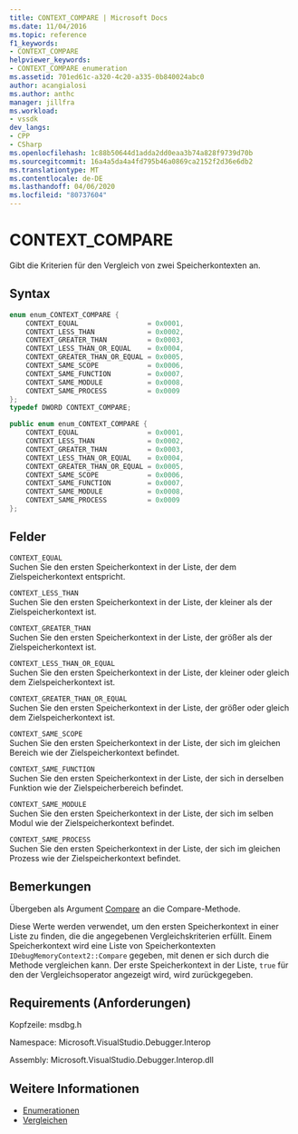 ```yaml
---
title: CONTEXT_COMPARE | Microsoft Docs
ms.date: 11/04/2016
ms.topic: reference
f1_keywords:
- CONTEXT_COMPARE
helpviewer_keywords:
- CONTEXT_COMPARE enumeration
ms.assetid: 701ed61c-a320-4c20-a335-0b840024abc0
author: acangialosi
ms.author: anthc
manager: jillfra
ms.workload:
- vssdk
dev_langs:
- CPP
- CSharp
ms.openlocfilehash: 1c88b50644d1adda2dd0eaa3b74a828f9739d70b
ms.sourcegitcommit: 16a4a5da4a4fd795b46a0869ca2152f2d36e6db2
ms.translationtype: MT
ms.contentlocale: de-DE
ms.lasthandoff: 04/06/2020
ms.locfileid: "80737604"
---
```

# <a name="context_compare"></a>CONTEXT_COMPARE
Gibt die Kriterien für den Vergleich von zwei Speicherkontexten an.

## <a name="syntax"></a>Syntax

```cpp
enum enum_CONTEXT_COMPARE {
    CONTEXT_EQUAL                 = 0x0001,
    CONTEXT_LESS_THAN             = 0x0002,
    CONTEXT_GREATER_THAN          = 0x0003,
    CONTEXT_LESS_THAN_OR_EQUAL    = 0x0004,
    CONTEXT_GREATER_THAN_OR_EQUAL = 0x0005,
    CONTEXT_SAME_SCOPE            = 0x0006,
    CONTEXT_SAME_FUNCTION         = 0x0007,
    CONTEXT_SAME_MODULE           = 0x0008,
    CONTEXT_SAME_PROCESS          = 0x0009
};
typedef DWORD CONTEXT_COMPARE;
```

```csharp
public enum enum_CONTEXT_COMPARE {
    CONTEXT_EQUAL                 = 0x0001,
    CONTEXT_LESS_THAN             = 0x0002,
    CONTEXT_GREATER_THAN          = 0x0003,
    CONTEXT_LESS_THAN_OR_EQUAL    = 0x0004,
    CONTEXT_GREATER_THAN_OR_EQUAL = 0x0005,
    CONTEXT_SAME_SCOPE            = 0x0006,
    CONTEXT_SAME_FUNCTION         = 0x0007,
    CONTEXT_SAME_MODULE           = 0x0008,
    CONTEXT_SAME_PROCESS          = 0x0009
};
```

## <a name="fields"></a>Felder
`CONTEXT_EQUAL`\
Suchen Sie den ersten Speicherkontext in der Liste, der dem Zielspeicherkontext entspricht.

`CONTEXT_LESS_THAN`\
Suchen Sie den ersten Speicherkontext in der Liste, der kleiner als der Zielspeicherkontext ist.

`CONTEXT_GREATER_THAN`\
Suchen Sie den ersten Speicherkontext in der Liste, der größer als der Zielspeicherkontext ist.

`CONTEXT_LESS_THAN_OR_EQUAL`\
Suchen Sie den ersten Speicherkontext in der Liste, der kleiner oder gleich dem Zielspeicherkontext ist.

`CONTEXT_GREATER_THAN_OR_EQUAL`\
Suchen Sie den ersten Speicherkontext in der Liste, der größer oder gleich dem Zielspeicherkontext ist.

`CONTEXT_SAME_SCOPE`\
Suchen Sie den ersten Speicherkontext in der Liste, der sich im gleichen Bereich wie der Zielspeicherkontext befindet.

`CONTEXT_SAME_FUNCTION`\
Suchen Sie den ersten Speicherkontext in der Liste, der sich in derselben Funktion wie der Zielspeicherbereich befindet.

`CONTEXT_SAME_MODULE`\
Suchen Sie den ersten Speicherkontext in der Liste, der sich im selben Modul wie der Zielspeicherkontext befindet.

`CONTEXT_SAME_PROCESS`\
Suchen Sie den ersten Speicherkontext in der Liste, der sich im gleichen Prozess wie der Zielspeicherkontext befindet.

## <a name="remarks"></a>Bemerkungen
Übergeben als Argument [Compare](../../../extensibility/debugger/reference/idebugmemorycontext2-compare.md) an die Compare-Methode.

Diese Werte werden verwendet, um den ersten Speicherkontext in einer Liste zu finden, die die angegebenen Vergleichskriterien erfüllt. Einem Speicherkontext wird eine Liste von Speicherkontexten `IDebugMemoryContext2::Compare` gegeben, mit denen er sich durch die Methode vergleichen kann. Der erste Speicherkontext in der Liste, `true` für den der Vergleichsoperator angezeigt wird, wird zurückgegeben.

## <a name="requirements"></a>Requirements (Anforderungen)
Kopfzeile: msdbg.h

Namespace: Microsoft.VisualStudio.Debugger.Interop

Assembly: Microsoft.VisualStudio.Debugger.Interop.dll

## <a name="see-also"></a>Weitere Informationen
- [Enumerationen](../../../extensibility/debugger/reference/enumerations-visual-studio-debugging.md)
- [Vergleichen](../../../extensibility/debugger/reference/idebugmemorycontext2-compare.md)
